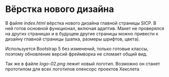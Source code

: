 # Вёрстка нового дизайна

В файле _index.html_ вёрстка нового дизайна главной страницы SICP. В ней готов основной функционал, включая адаптив. Макет не проверялся на других страницах и в будущем другие страницы можно привести к дизайну главной страницы (шапка, размеры шрифтов, цвета).

Используется Bootstrap 5 без изменений, только готовые классы, поэтому обновление версий фреймворка не сломает общий вид.

Так же в файле _logo-02.png_ лежит новый логотип. Возможно он станет прототипом для всех логотипов опенсорс проектов Хекслета
